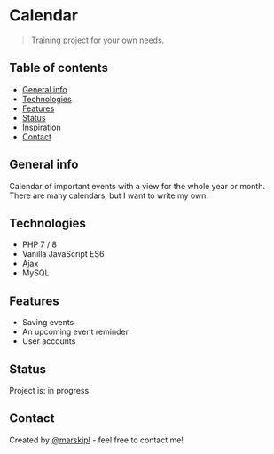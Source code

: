 # Calendar
> Training project for your own needs. 

## Table of contents
* [General info](#general-info)
* [Technologies](#technologies)
* [Features](#features)
* [Status](#status)
* [Inspiration](#inspiration)
* [Contact](#contact)

## General info
Calendar of important events with a view for the whole year or month. There are many calendars, but I want to write my own. 

## Technologies
* PHP 7 / 8
* Vanilla JavaScript ES6
* Ajax
* MySQL

## Features
* Saving events 
* An upcoming event reminder 
* User accounts 

## Status
Project is: in progress

## Contact
Created by [@marskipl](https://marski.pl/) - feel free to contact me!